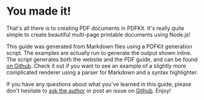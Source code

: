 # You made it!

That's all there is to creating PDF documents in PDFKit. It's really quite
simple to create beautiful multi-page printable documents using Node.js!

This guide was generated from Markdown files using a
PDFKit generation script. The examples are actually run to generate the output shown
inline. The script generates both the website and the PDF guide, and
can be found [on Github](http://github.com/devongovett/pdfkit/tree/master/docs/generate.coffee).
Check it out if you want to see an example of a slightly more complicated renderer using
a parser for Markdown and a syntax highlighter.

If you have any questions about what you've learned in this guide, please don't
hesitate to [ask the author](http://twitter.com/devongovett) or post an issue
on [Github](http://github.com/devongovett/pdfkit/issues). Enjoy!